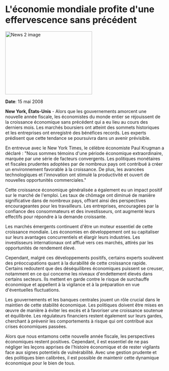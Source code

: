 # L'économie mondiale profite d'une effervescence sans précédent
<img src="../static/images/news/striving-economy.jpg" alt="News 2 image" width="275" height='200'>

**Date**: 15 mai 2008

**New York, États-Unis** - Alors que les gouvernements amorcent une nouvelle année fiscale, les économistes du monde entier se réjouissent de la croissance économique sans précédent qui a eu lieu au cours des derniers mois. Les marchés boursiers ont atteint des sommets historiques et les entreprises ont enregistré des bénéfices records. Les experts prédisent que cette tendance se poursuivra dans un avenir prévisible.

En entrevue avec le New York Times, le célèbre économiste Paul Krugman a déclaré : "Nous sommes témoins d'une période économique extraordinaire, marquée par une série de facteurs convergents. Les politiques monétaires et fiscales prudentes adoptées par de nombreux pays ont contribué à créer un environnement favorable à la croissance. De plus, les avancées technologiques et l'innovation ont stimulé la productivité et ouvert de nouvelles opportunités commerciales."

Cette croissance économique généralisée a également eu un impact positif sur le marché de l'emploi. Les taux de chômage ont diminué de manière significative dans de nombreux pays, offrant ainsi des perspectives encourageantes pour les travailleurs. Les entreprises, encouragées par la confiance des consommateurs et des investisseurs, ont augmenté leurs effectifs pour répondre à la demande croissante.

Les marchés émergents continuent d'être un moteur essentiel de cette croissance mondiale. Les économies en développement ont su capitaliser sur leurs avantages concurrentiels et élargir leurs industries. Les investisseurs internationaux ont afflué vers ces marchés, attirés par les opportunités de rendement élevé.

Cependant, malgré ces développements positifs, certains experts soulèvent des préoccupations quant à la durabilité de cette croissance rapide. Certains redoutent que des déséquilibres économiques puissent se creuser, notamment en ce qui concerne les niveaux d'endettement élevés dans certains secteurs. Ils mettent en garde contre le risque de surchauffe économique et appellent à la vigilance et à la préparation en vue d'éventuelles fluctuations.

Les gouvernements et les banques centrales jouent un rôle crucial dans le maintien de cette stabilité économique. Les politiques doivent être mises en œuvre de manière à éviter les excès et à favoriser une croissance soutenue et équilibrée. Les régulateurs financiers restent également sur leurs gardes, cherchant à prévenir les comportements à risque qui ont contribué aux crises économiques passées.

Alors que nous entamons cette nouvelle année fiscale, les perspectives économiques restent positives. Cependant, il est essentiel de ne pas négliger les leçons apprises de l'histoire économique et de rester vigilants face aux signes potentiels de vulnérabilité. Avec une gestion prudente et des politiques bien calibrées, il est possible de maintenir cette dynamique économique pour le bien de tous.
